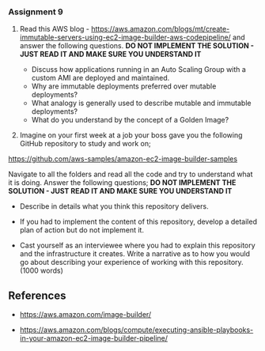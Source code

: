 ### Assignment 9

1. Read this AWS blog - https://aws.amazon.com/blogs/mt/create-immutable-servers-using-ec2-image-builder-aws-codepipeline/ and answer the following questions. <b>DO NOT IMPLEMENT THE SOLUTION - JUST READ IT AND MAKE SURE YOU UNDERSTAND IT</b>

   * Discuss how applications running in an Auto Scaling Group with a custom AMI are deployed and maintained.
   * Why are immutable deployments preferred over mutable deployments?
   * What analogy is generally used to describe mutable and immutable deployments?
   * What do you understand by the concept of a Golden Image?


2. Imagine on your first week at a job your boss gave you the following GitHub repository to study and work on;

https://github.com/aws-samples/amazon-ec2-image-builder-samples

Navigate to all the folders and read all the code and try to understand what it is doing. Answer the following questions;
<b>DO NOT IMPLEMENT THE SOLUTION - JUST READ IT AND MAKE SURE YOU UNDERSTAND IT</b>

* Describe in details what you think this repository delivers.

* If you had to implement the content of this repository, develop a detailed plan of action but do not implement it.

* Cast yourself as an interviewee where you had to explain this repository and the infrastructure it creates. 
Write a narrative as to how you would go about describing your experience of working with this repository. (1000 words)


## References

* https://aws.amazon.com/image-builder/

* https://aws.amazon.com/blogs/compute/executing-ansible-playbooks-in-your-amazon-ec2-image-builder-pipeline/


